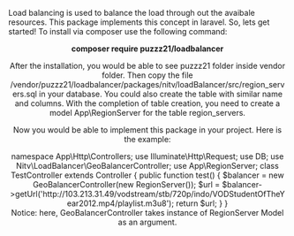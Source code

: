 Load balancing is used to balance the load through out the avaibale resources. This package implements this concept in laravel.
So, lets get started!
To install via composer use the following command:
<center> <b>composer require puzzz21/loadbalancer</b> <center>
  
After the installation, you would be able to see puzzz21 folder inside vendor folder. Then copy the file /vendor/puzzz21/loadbalancer/packages/nitv/loadBalancer/src/region_servers.sql in your database. You could also create the table with similar name and columns. With the completion of table creation, you need to create a model App\RegionServer for the table region_servers.

Now you would be able to implement this package in your project. Here is the example:
<?php

<center>
namespace App\Http\Controllers;

use Illuminate\Http\Request;
use DB;
use Nitv\LoadBalancer\GeoBalancerController;
use App\RegionServer;

class TestController extends Controller
{
    public function test()
    {

        $balancer = new GeoBalancerController(new RegionServer());
        $url = $balancer->getUrl('http://103.213.31.49/vodstream/stb/720p/indo/VODStudentOfTheYear2012.mp4/playlist.m3u8');
        return $url;
    }
}
</center>

Notice: here, GeoBalancerController takes instance of RegionServer Model as an argument.


  
